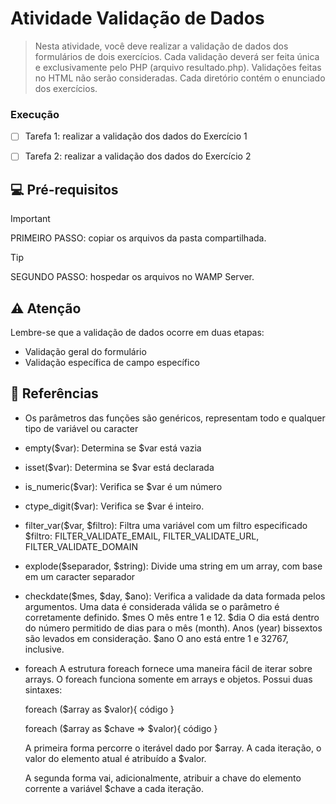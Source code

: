 # Atividade Validação de Dados

> Nesta atividade, você deve realizar a validação de dados dos formulários de dois exercícios.
> Cada validação deverá ser feita única e exclusivamente pelo PHP (arquivo resultado.php).
> Validações feitas no HTML não serão consideradas.
> Cada diretório contém o enunciado dos exercícios.

### Execução

- [ ] Tarefa 1: realizar a validação dos dados do Exercício 1
- [ ] Tarefa 2: realizar a validação dos dados do Exercício 2


## 💻 Pré-requisitos

> [!IMPORTANT]
> PRIMEIRO PASSO: copiar os arquivos da pasta compartilhada.

> [!TIP]
> SEGUNDO PASSO: hospedar os arquivos no WAMP Server.

## ⚠️ Atenção
  Lembre-se que a validação de dados ocorre em duas etapas:

- Validação geral do formulário
- Validação específica de campo específico

## 📖 Referências
* Os parâmetros das funções são genéricos, representam  todo e qualquer tipo de variável ou caracter
- empty($var): Determina se $var está vazia
- isset($var): Determina se $var está declarada
- is_numeric($var): Verifica se $var é um número
- ctype_digit($var): Verifica se $var é inteiro.
- filter_var($var, $filtro): Filtra uma variável com um filtro especificado
  $filtro: FILTER_VALIDATE_EMAIL, FILTER_VALIDATE_URL, FILTER_VALIDATE_DOMAIN
- explode($separador, $string): Divide uma string em um array, com base em um caracter separador
- checkdate($mes, $day, $ano): Verifica a validade da data formada pelos argumentos. Uma data é considerada válida se o parâmetro é corretamente definido.
  $mes
  O mês entre 1 e 12.
  $dia
  O dia está dentro do número permitido de dias para o mês (month). Anos (year) bissextos são levados em consideração.
  $ano
  O ano está entre 1 e 32767, inclusive.

- foreach
  A estrutura foreach fornece uma maneira fácil de iterar sobre arrays. O foreach funciona somente em arrays e objetos. Possui duas sintaxes:

  foreach ($array as $valor){
    código
  }

  foreach ($array as $chave => $valor){
    código
  }

  A primeira forma percorre o iterável dado por $array. A cada iteração, o valor do elemento atual é atribuído a $valor.

  A segunda forma vai, adicionalmente, atribuir a chave do elemento corrente a variável $chave a cada iteração.